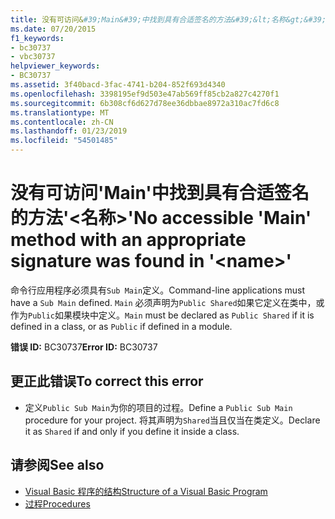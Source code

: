 ```yaml
---
title: 没有可访问&#39;Main&#39;中找到具有合适签名的方法&#39;&lt;名称&gt;&#39;
ms.date: 07/20/2015
f1_keywords:
- bc30737
- vbc30737
helpviewer_keywords:
- BC30737
ms.assetid: 3f40bacd-3fac-4741-b204-852f693d4340
ms.openlocfilehash: 3398195ef9d503e47ab569ff85cb2a827c4270f1
ms.sourcegitcommit: 6b308cf6d627d78ee36dbbae8972a310ac7fd6c8
ms.translationtype: MT
ms.contentlocale: zh-CN
ms.lasthandoff: 01/23/2019
ms.locfileid: "54501485"
---
```

# <a name="no-accessible-39main39-method-with-an-appropriate-signature-was-found-in-39ltnamegt39"></a><span data-ttu-id="d1a4e-102">没有可访问&#39;Main&#39;中找到具有合适签名的方法&#39;&lt;名称&gt;&#39;</span><span class="sxs-lookup"><span data-stu-id="d1a4e-102">No accessible &#39;Main&#39; method with an appropriate signature was found in &#39;&lt;name&gt;&#39;</span></span>
<span data-ttu-id="d1a4e-103">命令行应用程序必须具有`Sub Main`定义。</span><span class="sxs-lookup"><span data-stu-id="d1a4e-103">Command-line applications must have a `Sub Main` defined.</span></span> <span data-ttu-id="d1a4e-104">`Main` 必须声明为`Public Shared`如果它定义在类中，或作为`Public`如果模块中定义。</span><span class="sxs-lookup"><span data-stu-id="d1a4e-104">`Main` must be declared as `Public Shared` if it is defined in a class, or as `Public` if defined in a module.</span></span>  
  
 <span data-ttu-id="d1a4e-105">**错误 ID:** BC30737</span><span class="sxs-lookup"><span data-stu-id="d1a4e-105">**Error ID:** BC30737</span></span>  
  
## <a name="to-correct-this-error"></a><span data-ttu-id="d1a4e-106">更正此错误</span><span class="sxs-lookup"><span data-stu-id="d1a4e-106">To correct this error</span></span>  
  
-   <span data-ttu-id="d1a4e-107">定义`Public Sub Main`为你的项目的过程。</span><span class="sxs-lookup"><span data-stu-id="d1a4e-107">Define a `Public Sub Main` procedure for your project.</span></span> <span data-ttu-id="d1a4e-108">将其声明为`Shared`当且仅当在类定义。</span><span class="sxs-lookup"><span data-stu-id="d1a4e-108">Declare it as `Shared` if and only if you define it inside a class.</span></span>  
  
## <a name="see-also"></a><span data-ttu-id="d1a4e-109">请参阅</span><span class="sxs-lookup"><span data-stu-id="d1a4e-109">See also</span></span>
- [<span data-ttu-id="d1a4e-110">Visual Basic 程序的结构</span><span class="sxs-lookup"><span data-stu-id="d1a4e-110">Structure of a Visual Basic Program</span></span>](../../../visual-basic/programming-guide/program-structure/structure-of-a-visual-basic-program.md)
- [<span data-ttu-id="d1a4e-111">过程</span><span class="sxs-lookup"><span data-stu-id="d1a4e-111">Procedures</span></span>](../../../visual-basic/programming-guide/language-features/procedures/index.md)
